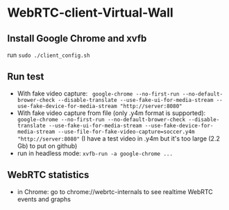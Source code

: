 # WebRTC-client-Virtual-Wall
## Install Google Chrome and xvfb
run ``` sudo ./client_config.sh ```

## Run test
- With fake video capture: ``` google-chrome --no-first-run --no-default-brower-check --disable-translate --use-fake-ui-for-media-stream --use-fake-device-for-media-stream "http://server:8080"```
- With fake video capture from file (only .y4m format is supported): ``` google-chrome --no-first-run --no-default-brower-check --disable-translate --use-fake-ui-for-media-stream --use-fake-device-for-media-stream --use-file-for-fake-video-capture=soccer.y4m "http://server:8080"```
  (I have a test video in .y4m but it's too large (2.2 Gb) to put on github)
- run in headless mode: ``` xvfb-run -a google-chrome ... ``` 

## WebRTC statistics
- in Chrome: go to chrome://webrtc-internals to see realtime WebRTC events and graphs
